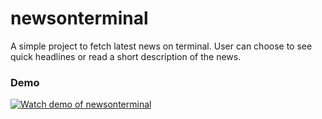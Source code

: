 # newsonterminal
A simple project to fetch latest news on terminal. User can choose to see quick headlines or read a short description of the news.

### Demo
[![Watch demo of newsonterminal](https://img.youtube.com/vi/cKFO6pQlhE4/0.jpg)](https://www.youtube.com/watch?v=cKFO6pQlhE4)

